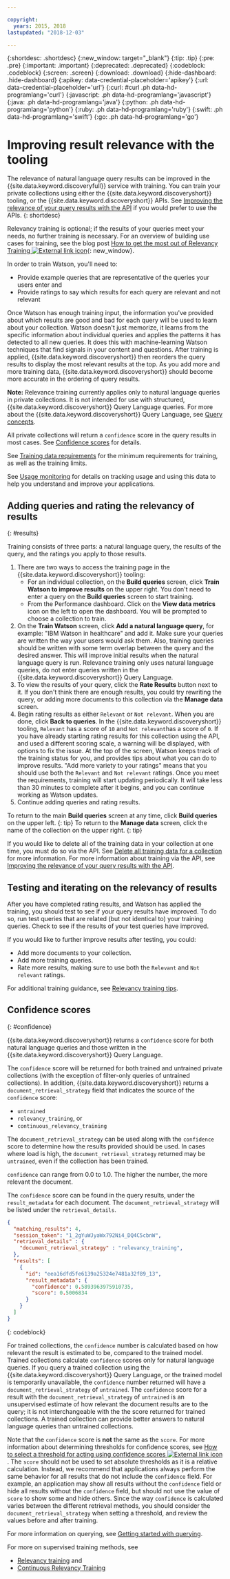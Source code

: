 ```yaml
---

copyright:
  years: 2015, 2018
lastupdated: "2018-12-03"

---
```


{:shortdesc: .shortdesc}
{:new_window: target="_blank"}
{:tip: .tip}
{:pre: .pre}
{:important: .important}
{:deprecated: .deprecated}
{:codeblock: .codeblock}
{:screen: .screen}
{:download: .download}
{:hide-dashboard: .hide-dashboard}
{:apikey: data-credential-placeholder='apikey'} 
{:url: data-credential-placeholder='url'}
{:curl: #curl .ph data-hd-programlang='curl'}
{:javascript: .ph data-hd-programlang='javascript'}
{:java: .ph data-hd-programlang='java'}
{:python: .ph data-hd-programlang='python'}
{:ruby: .ph data-hd-programlang='ruby'}
{:swift: .ph data-hd-programlang='swift'}
{:go: .ph data-hd-programlang='go'}

# Improving result relevance with the tooling

The relevance of natural language query results can be improved in the {{site.data.keyword.discoveryfull}} service with training. You can train your private collections using either the {{site.data.keyword.discoveryshort}} tooling, or the {{site.data.keyword.discoveryshort}} APIs. See [Improving the relevance of your query results with the API](/docs/services/discovery/train.html) if you would prefer to use the APIs.
{: shortdesc}

Relevancy training is optional; if the results of your queries meet your needs, no further training is necessary. For an overview of building use cases for training, see the blog post [How to get the most out of Relevancy Training ![External link icon](../../icons/launch-glyph.svg "External link icon")](https://developer.ibm.com/dwblog/2017/get-relevancy-training/){: new_window}.

In order to train Watson, you'll need to:

  -   Provide example queries that are representative of the queries your users enter and
  -   Provide ratings to say which results for each query are relevant and not relevant

Once Watson has enough training input, the information you've provided about which results are good and bad for each query will be used to learn about your collection. Watson doesn't just memorize, it learns from the specific information about individual queries and applies the patterns it has detected to all new queries. It does this with machine-learning Watson techniques that find signals in your content and questions. After training is applied, {{site.data.keyword.discoveryshort}} then reorders the query results to display the most relevant results at the top. As you add more and more training data, {{site.data.keyword.discoveryshort}} should become more accurate in the ordering of query results.

**Note:** Relevance training currently applies only to natural language queries in private collections. It is not intended for use with structured, {{site.data.keyword.discoveryshort}} Query Language queries. For more about the {{site.data.keyword.discoveryshort}} Query Language, see [Query concepts](/docs/services/discovery/using.html).

All private collections will return a `confidence` score in the query results in most cases. See [Confidence scores](/docs/services/discovery/train-tooling.html#confidence) for details.

See [Training data requirements](/docs/services/discovery/train.html#reqs) for the minimum requirements for training, as well as the training limits.

See [Usage monitoring](/docs/services/discovery/feedback.html) for details on tracking usage and using this data to help you understand and improve your applications.

## Adding queries and rating the relevancy of results
{: #results}

Training consists of three parts: a natural language query, the results of the query, and the ratings you apply to those results.

1.  There are two ways to access the training page in the {{site.data.keyword.discoveryshort}} tooling:
    - For an individual collection, on the **Build queries** screen, click **Train Watson to improve results** on the upper right. You don't need to enter a query on the **Build queries** screen to start training. 
    - From the Performance dashboard. Click on the **View data metrics** icon on the left to open the dashboard. You will be prompted to choose a collection to train.
1.  On the **Train Watson** screen, click **Add a natural language query**, for example: "IBM Watson in healthcare" and add it. Make sure your queries are written the way your users would ask them. Also, training queries should be written with some term overlap between the query and the desired answer. This will improve initial results when the natural language query is run. Relevance training only uses natural language queries, do not enter queries written in the {{site.data.keyword.discoveryshort}} Query Language.
1.  To view the results of your query, click the **Rate Results** button next to it. If you don't think there are enough results, you could try rewriting the query, or adding more documents to this collection via the **Manage data** screen.
1.  Begin rating results as either `Relevant` or `Not relevant`. When you are done, click **Back to queries**. In the {{site.data.keyword.discoveryshort}} tooling, `Relevant` has a score of `10` and `Not relevant`has a score of `0`. If you have already starting rating results for this collection using the API, and used a different scoring scale, a warning will be displayed, with options to fix the issue.
    At the top of the screen, Watson keeps track of the training status for you, and provides tips about what you can do to improve results. "Add more variety to your ratings" means that you should use both the `Relevant` and `Not relevant` ratings. Once you meet the requirements, training will start updating periodically. It will take less than 30 minutes to complete after it begins, and you can continue working as Watson updates.
1.  Continue adding queries and rating results.

To return to the main **Build queries** screen at any time, click **Build queries** on the upper left.
{: tip}
To return to the **Manage data** screen, click the name of the collection on the upper right.
{: tip}

If you would like to delete all of the training data in your collection at one time, you must do so via the API. See [Delete all training data for a collection](https://console.bluemix.net/apidocs/discovery#delete-all-training-data) for more information. For more information about training via the API, see [Improving the relevance of your query results with the API](/docs/services/discovery/train.html).

## Testing and iterating on the relevancy of results

After you have completed rating results, and Watson has applied the training, you should test to see if your query results have improved. To do so, run test queries that are related (but not identical to) your training queries. Check to see if the results of your test queries have improved.

If you would like to further improve results after testing, you could:
- Add more documents to your collection.
- Add more training queries.
- Rate more results, making sure to use both the `Relevant` and `Not relevant` ratings.

For additional training guidance, see [Relevancy training tips](/docs/services/discovery/train-tips.html#relevancy-tips).

## Confidence scores
{: #confidence}

{{site.data.keyword.discoveryshort}} returns a `confidence` score for both natural language queries and those written in the {{site.data.keyword.discoveryshort}} Query Language.

The `confidence` score will be returned for both trained and untrained private collections (with the exception of filter-only queries of untrained collections). In addition, {{site.data.keyword.discoveryshort}} returns a `document_retrieval_strategy` field that indicates the source of the `confidence` score: 
-  `untrained`
-  `relevancy_training`, or
-  `continuous_relevancy_training`

The `document_retrieval_strategy` can be used along with the `confidence` score to determine how the results provided should be used. In cases where load is high, the `document_retrieval_strategy` returned may be `untrained`, even if the collection has been trained.

`confidence` can range from 0.0 to 1.0. The higher the number, the more relevant the document.

The `confidence` score can be found in the query results, under the `result_metadata` for each document. The `document_retrieval_strategy` will be listed under the `retrieval_details`.

```json
{
  "matching_results": 4,
  "session_token": "1_2gYuWJyaWx792Ni4_DQ4C5cbnW",
  "retrieval_details" : {
    "document_retrieval_strategy" : "relevancy_training",
  },
  "results": [
    {
      "id": "eea16dfd5fe6139a25324e7481a32f89_13",
      "result_metadata": {
        "confidence": 0.5893963975910735,
        "score": 0.5006834
      }
    }
  ]
}
```
{: codeblock}

For trained collections, the `confidence` number is calculated based on how relevant the result is estimated to be, compared to the trained model. Trained collections calculate `confidence` scores only for natural language queries. If you query a trained collection using the {{site.data.keyword.discoveryshort}} Query Language, or the trained model is temporarily unavailable, the `confidence` number returned will have a `document_retrieval_strategy` of `untrained`. The `confidence` score for a result with the `document_retrieval_strategy` of `untrained` is an unsupervised estimate of how relevant the document results are to the query; it is not interchangeable with the the score returned for trained collections. A trained collection can provide better answers to natural language queries than untrained collections.

Note that the `confidence` score is **not** the same as the `score`. For more information about determining thresholds for confidence scores, see [How to select a threshold for acting using confidence scores ![External link icon](../../icons/launch-glyph.svg "External link icon")](https://developer.ibm.com/watson/blog/2016/06/23/how-to-select-a-threshold-for-acting-using-confidence-scores/). The `score` should not be used to set absolute thresholds as it is a relative calculation. Instead, we recommend that applications always perform the same behavior for all results that do not include the `confidence` field. For example, an application may show all results without the `confidence` field or hide all results without the `confidence` field, but should not use the value of `score` to show some and hide others. Since the way `confidence` is calculated varies between the different retrieval methods, you should consider the `document_retrieval_strategy` when setting a threshold, and review the values before and after training.

For more information on querying, see [Getting started with querying](/docs/services/discovery/getting-started-query.html).

For more on supervised training methods, see
-  [Relevancy training](/docs/services/discovery/train-tooling.html#improving-result-relevance-with-the-tooling) and
-  [Continuous Relevancy Training](/docs/services/discovery/continuous-training.html#crt)